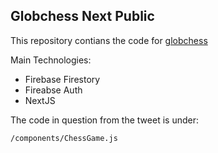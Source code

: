 ## Globchess Next Public

This repository contians the code for [globchess](https://www.globchess.com)

Main Technologies:
- Firebase Firestory
- Fireabse Auth
- NextJS

The code in question from the tweet is under:

```
/components/ChessGame.js
```
